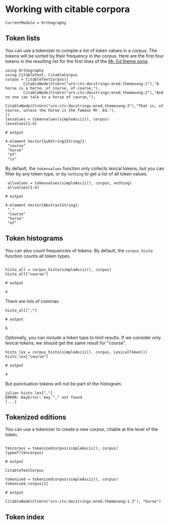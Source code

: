 # Working with citable corpora

```@meta
CurrentModule = Orthography
```


## Token lists

You can use a tokenizer to compile a list of token values in a corpus. The tokens will be sorted by their frequency in the corpus.  Here are the first four tokens in the resulting list for the first lines of the [Mr. Ed theme song](http://www.lyricsondemand.com/tvthemes/mredlyrics.html).

```jldoctst histo
using Orthography
using CitableText, CitableCorpus
corpus = CitableTextCorpus([
        CitableNode(CtsUrn("urn:cts:docstrings:mred.themesong:1"),"A horse is a horse, of course, of course,"),
        CitableNode(CtsUrn("urn:cts:docstrings:mred.themesong:2"),"And no one can talk to a horse of course,"),
        CitableNode(CtsUrn("urn:cts:docstrings:mred.themesong:3"),"That is, of course, unless the horse is the famous Mr. Ed."),
])
lexvalues = tokenvalues(simpleAscii(), corpus)
lexvalues[1:4]

# output

4-element Vector{SubString{String}}:
 "course"
 "horse"
 "of"
 "is"
```

By default, the `tokenvalues` function only collects lexical tokens, but you can filter by any token type, or by `nothing` to get a list of all token values.


```jldoctst histo
 allvalues = tokenvalues(simpleAscii(), corpus, nothing)
 allvalues[1:4]

# output

4-element Vector{AbstractString}:
 ","
 "course"
 "horse"
 "of"
```

## Token histograms

You can also count frequencies of tokens.  By default, the `corpus_histo` function counts all token types.

```jldoctest histo

histo_all = corpus_histo(simpleAscii(), corpus)
histo_all["course"]

# output

4
```

There are lots of commas.

```jldoctest histo
histo_all[","]

# output

6
```

Optionally, you can include a token type to limit results.  If we consider only lexical tokens, we should get the same result for "course".

```jldoctest histo
histo_lex = corpus_histo(simpleAscii(), corpus, LexicalToken())
histo_lex["course"]

# output

4
```

But punctuation tokens will not be part of the histogram.

```jldoctest histo
julia> histo_lex[","]
ERROR: KeyError: key "," not found
[...]
```

## Tokenized editions

You can use a tokenizer to create a new corpus, citable at the level of the token.


```jldoctest histo

tkncorpus = tokenizedcorpus(simpleAscii(), corpus)
typeof(tkncorpus)

# output

CitableTextCorpus
```

```jldoctest histo
tokenized = tokenizedcorpus(simpleAscii(), corpus)
tokenized.corpus[2]

# output

CitableNode(CtsUrn("urn:cts:docstrings:mred.themesong:1.2"), "horse")
```


## Token index